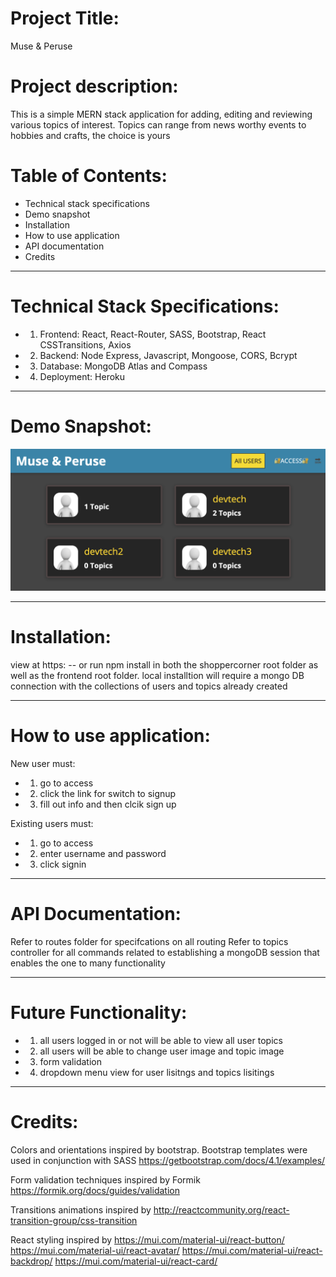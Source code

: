 # Project Title: 
Muse & Peruse

# Project description:
This is a simple MERN stack application for adding, editing and reviewing various topics of interest. Topics can range from news worthy events to hobbies and crafts, the choice is yours

# Table of Contents:
- Technical stack specifications
- Demo snapshot
- Installation
- How to use application
- API documentation
- Credits
____________________

# Technical Stack Specifications:
- 1. Frontend: React, React-Router, SASS, Bootstrap, React CSSTransitions, Axios
- 2. Backend: Node Express, Javascript, Mongoose, CORS, Bcrypt
- 3. Database: MongoDB Atlas and Compass
- 4. Deployment: Heroku 
______________________

# Demo Snapshot:
![MUSE AND PERSUE](./frontend/src/muse%20and%20peruse%20example%20homepg.png)
_________________________

# Installation:
view at https: --
or run npm install in both the shoppercorner root folder as well as the frontend root folder. local installtion will require a mongo DB connection with the collections of users and topics already created
__________________________

# How to use application:
New user must:
- 1. go to access
- 2. click the link for switch to signup
- 3. fill out info and then clcik sign up

Existing users must:
- 1. go to access
- 2. enter username and password
- 3. click signin
_______________________

# API Documentation:
Refer to routes folder for specifcations on all routing
Refer to topics controller for all commands related to establishing a mongoDB session that enables the one to many functionality
__________________

# Future Functionality:
- 1. all users logged in or not will be able to view all user topics
- 2. all users will be able to change user image and topic image
- 3. form validation
- 4. dropdown menu view for user lisitngs and topics lisitings 
____________________

# Credits:
Colors and orientations inspired by bootstrap. Bootstrap templates were used in conjunction with SASS
https://getbootstrap.com/docs/4.1/examples/

Form validation techniques inspired by Formik
https://formik.org/docs/guides/validation

Transitions animations inspired by
http://reactcommunity.org/react-transition-group/css-transition

React styling inspired by
https://mui.com/material-ui/react-button/
https://mui.com/material-ui/react-avatar/
https://mui.com/material-ui/react-backdrop/
https://mui.com/material-ui/react-card/


